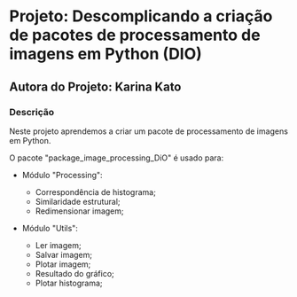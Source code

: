 # Projeto: Descomplicando a criação de pacotes de processamento de imagens em Python (DIO)
## Autora do Projeto: Karina Kato

### Descrição

Neste projeto aprendemos a criar um pacote de processamento de imagens em Python.

O pacote "package_image_processing_DiO" é usado para:

- Módulo "Processing":
  - Correspondência de histograma;
  - Similaridade estrutural;
  - Redimensionar imagem;

- Módulo "Utils":
  - Ler imagem;
  - Salvar imagem;
  - Plotar imagem;
  - Resultado do gráfico;
  - Plotar histograma;
